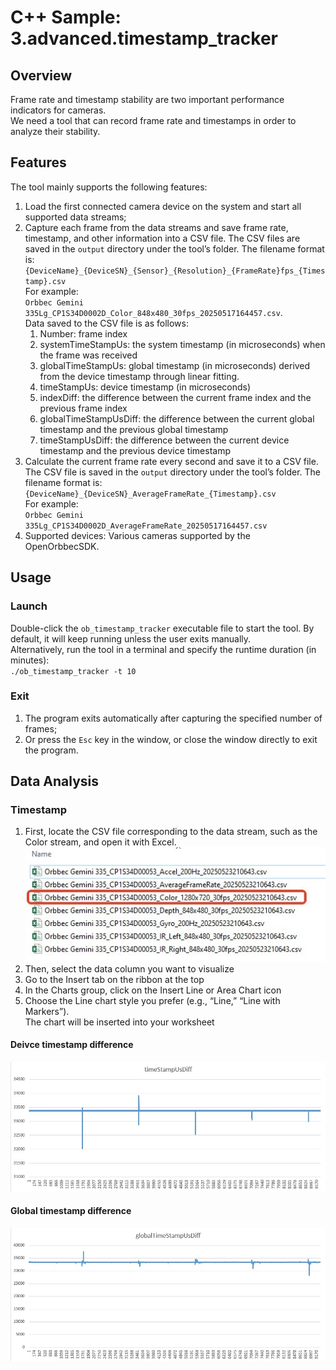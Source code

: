 # C++ Sample: 3.advanced.timestamp_tracker

## Overview

Frame rate and timestamp stability are two important performance indicators for cameras.  
We need a tool that can record frame rate and timestamps in order to analyze their stability.

## Features

The tool mainly supports the following features:
1. Load the first connected camera device on the system and start all supported data streams;
2. Capture each frame from the data streams and save frame rate, timestamp, and other information into a CSV file. The CSV files are saved in the `output` directory under the tool’s folder. The filename format is:  
   `{DeviceName}_{DeviceSN}_{Sensor}_{Resolution}_{FrameRate}fps_{Timestamp}.csv`  
   For example:  
   `Orbbec Gemini 335Lg_CP1S34D0002D_Color_848x480_30fps_20250517164457.csv`.  
   Data saved to the CSV file is as follows:  
   1. Number: frame index
   2. systemTimeStampUs: the system timestamp (in microseconds) when the frame was received
   3. globalTimeStampUs: global timestamp (in microseconds) derived from the device timestamp through linear fitting.
   4. timeStampUs: device timestamp (in microseconds)
   5. indexDiff: the difference between the current frame index and the previous frame index
   6. globalTimeStampUsDiff: the difference between the current global timestamp and the previous global timestamp
   7. timeStampUsDiff: the difference between the current device timestamp and the previous device timestamp
3. Calculate the current frame rate every second and save it to a CSV file. The CSV file is saved in the `output` directory under the tool’s folder. The filename format is:  
   `{DeviceName}_{DeviceSN}_AverageFrameRate_{Timestamp}.csv`  
   For example:  
   `Orbbec Gemini 335Lg_CP1S34D0002D_AverageFrameRate_20250517164457.csv`
4. Supported devices: Various cameras supported by the OpenOrbbecSDK.

## Usage

### Launch

Double-click the `ob_timestamp_tracker` executable file to start the tool. By default, it will keep running unless the user exits manually.  
Alternatively, run the tool in a terminal and specify the runtime duration (in minutes):  
`./ob_timestamp_tracker -t 10`

### Exit

1. The program exits automatically after capturing the specified number of frames;
2. Or press the `Esc` key in the window, or close the window directly to exit the program.

## Data Analysis

### Timestamp

1. First, locate the CSV file corresponding to the data stream, such as the Color stream, and open it with Excel.
![image](./docs/images/timestampsList.jpg)
2. Then, select the data column you want to visualize
3. Go to the Insert tab on the ribbon at the top
4. In the Charts group, click on the Insert Line or Area Chart icon
5. Choose the Line chart style you prefer (e.g., “Line,” “Line with Markers”).  
   The chart will be inserted into your worksheet

#### Deivce timestamp difference
![image](./docs/images/timestampDiff.jpg)

#### Global timestamp difference
![image](./docs/images/globalTimestampDiff.jpg)
